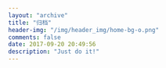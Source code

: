 ```yaml
---
layout: "archive"
title: "归档"
header-img: "/img/header_img/home-bg-o.png"
comments: false
date: 2017-09-20 20:49:56
description: "Just do it!"
---
```

